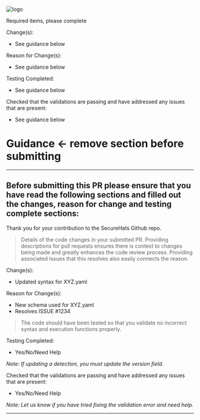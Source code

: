    ![logo](./media/sh-banner.png)

   Required items, please complete
   
   Change(s):
   - See guidance below

   Reason for Change(s):
   - See guidance below

   Testing Completed:
   - See guidance below

   Checked that the validations are passing and have addressed any issues that are present:
   - See guidance below


# Guidance <- remove section before submitting
-----------------------------------------------------------------------------------------------------------
## Before submitting this PR please ensure that you have read the following sections and filled out the changes, reason for change and testing complete sections:

Thank you for your contribution to the SecureHats Github repo.

> Details of the code changes in your submitted PR.  Providing descriptions for pull requests ensures there is context to changes being made and greatly enhances the code review process.  Providing associated Issues that this resolves also easily connects the reason.
   
   Change(s):
   - Updated syntax for XYZ.yaml

   Reason for Change(s):
   - New schema used for XYZ.yaml
   - Resolves ISSUE #1234

> The code should have been tested so that you validate no incorrect syntax and execution functions properly.

   Testing Completed:
   - Yes/No/Need Help

_Note: If updating a detection, you must update the version field._

   Checked that the validations are passing and have addressed any issues that are present:
   - Yes/No/Need Help
   
   _Note: Let us know if you have tried fixing the validation error and need help._

-----------------------------------------------------------------------------------------------------------
